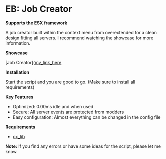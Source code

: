 # EB: Job Creator


**Supports the ESX framework**

A job creator built within the context menu from overextended for a clean design fitting all servers. I recommend watching the showcase for more information.

**Showcase**

[Job Creator]([my_link_here](https://www.youtube.com/watch?v=vS08SwL2mIs&ab_channel=ElliBelli%21)

**Installation**

Start the script and you are good to go. (Make sure to install all requirements)

**Key Features**

* Optimized: 0.00ms idle and when used
* Secure: All server events are protected from modders
* Easy configuration: Almost everything can be changed in the config file

**Requirements**

* [ox_lib](https://github.com/overextended/ox_lib/releases/)

**Note:** If you find any errors or have some ideas for the script, please let me know.
